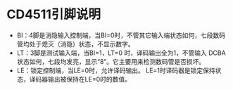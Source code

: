 # CD4511引脚说明
- BI：4脚是消隐输入控制端，当BI=0时，不管其它输入端状态如何，七段数码管均处于熄灭（消隐）状态，不显示数字。
- LT：3脚是测试输入端，当BI=1，LT=0 时，译码输出全为1，不管输入 DCBA 状态如何，七段均发亮，显示“8”。它主要用来检测数码管是否损坏。 
- LE：锁定控制端，当LE=0时，允许译码输出。 LE=1时译码器是锁定保持状态，译码器输出被保持在LE=0时的数值。